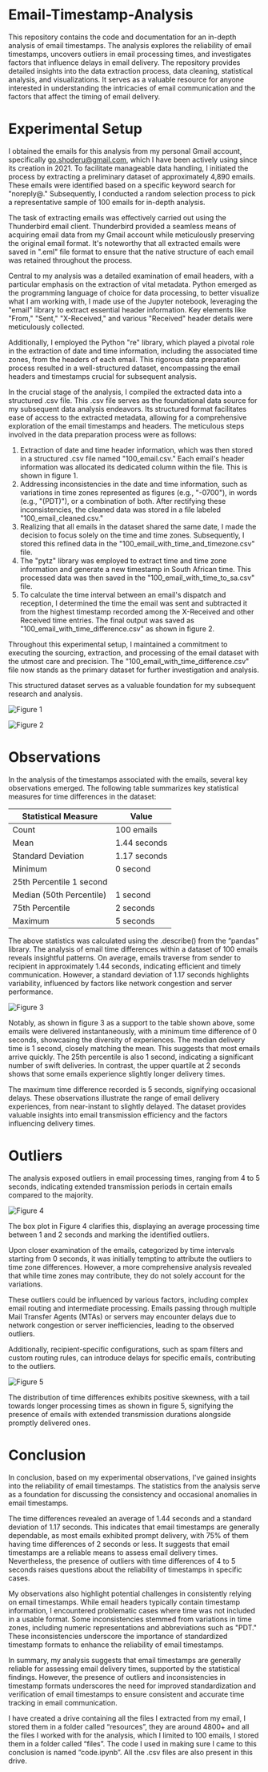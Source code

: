 # Email-Timestamp-Analysis
This repository contains the code and documentation for an in-depth analysis of email timestamps. The analysis explores the reliability of email timestamps, uncovers outliers in email processing times, and investigates factors that influence delays in email delivery. The repository provides detailed insights into the data extraction process, data cleaning, statistical analysis, and visualizations. It serves as a valuable resource for anyone interested in understanding the intricacies of email communication and the factors that affect the timing of email delivery.

# Experimental Setup
I obtained the emails for this analysis from my personal Gmail account, specifically go.shoderu@gmail.com, which I have been actively using since its creation in 2021. To facilitate manageable data handling, I initiated the process by extracting a preliminary dataset of approximately 4,890 emails. These emails were identified based on a specific keyword search for "noreply@." Subsequently, I conducted a random selection process to pick a representative sample of 100 emails for in-depth analysis.

The task of extracting emails was effectively carried out using the Thunderbird email client. Thunderbird provided a seamless means of acquiring email data from my Gmail account while meticulously preserving the original email format. It's noteworthy that all extracted emails were saved in ".eml" file format to ensure that the native structure of each email was retained throughout the process.

Central to my analysis was a detailed examination of email headers, with a particular emphasis on the extraction of vital metadata. Python emerged as the programming language of choice for data processing, to better visualize what I am working with, I made use of the Jupyter notebook, leveraging the "email" library to extract essential header information. Key elements like "From," "Sent," "X-Received," and various "Received" header details were meticulously collected.

Additionally, I employed the Python "re" library, which played a pivotal role in the extraction of date and time information, including the associated time zones, from the headers of each email. This rigorous data preparation process resulted in a well-structured dataset, encompassing the email headers and timestamps crucial for subsequent analysis.

In the crucial stage of the analysis, I compiled the extracted data into a structured .csv file. This .csv file serves as the foundational data source for my subsequent data analysis endeavors. Its structured format facilitates ease of access to the extracted metadata, allowing for a comprehensive exploration of the email timestamps and headers.
The meticulous steps involved in the data preparation process were as follows:
  1.	Extraction of date and time header information, which was then stored in a structured .csv file named "100_email.csv." Each email's header information was allocated its dedicated column within the file. This is shown in figure 1.
  2.	Addressing inconsistencies in the date and time information, such as variations in time zones represented as figures (e.g., "-0700"), in words (e.g., "(PDT)"), or a combination of both. After rectifying these inconsistencies, the cleaned data was stored in a file labeled "100_email_cleaned.csv."
  3.	Realizing that all emails in the dataset shared the same date, I made the decision to focus solely on the time and time zones. Subsequently, I stored this refined data in the "100_email_with_time_and_timezone.csv" file.
  4.	The "pytz" library was employed to extract time and time zone information and generate a new timestamp in South African time. This processed data was then saved in the "100_email_with_time_to_sa.csv" file.
  5.	To calculate the time interval between an email's dispatch and reception, I determined the time the email was sent and subtracted it from the highest timestamp recorded among the X-Received and other Received time entries. The final output was saved as "100_email_with_time_difference.csv" as shown in figure 2.

Throughout this experimental setup, I maintained a commitment to executing the sourcing, extraction, and processing of the email dataset with the utmost care and precision. The "100_email_with_time_difference.csv" file now stands as the primary dataset for further investigation and analysis. 

This structured dataset serves as a valuable foundation for my subsequent research and analysis.

![Figure 1](https://github.com/GO-Shoderu/Email-Timestamp-Analysis/assets/85843032/2a581ed1-3169-47df-8e8c-97bac8ca1404)

![Figure 2](https://github.com/GO-Shoderu/Email-Timestamp-Analysis/assets/85843032/a1e244c3-622c-49ee-8076-5c7388907726)

# Observations
In the analysis of the timestamps associated with the emails, several key observations emerged. The following table summarizes key statistical measures for time differences in the dataset:

| Statistical Measure  | Value |
| ------------- | ------------- |
| Count  | 100 emails  |
| Mean  | 1.44 seconds  |	
| Standard Deviation | 1.17 seconds |
| Minimum	| 0 second |
| 25th Percentile	1 second |
| Median (50th Percentile) |	1 second |
| 75th Percentile |	2 seconds |
| Maximum	| 5 seconds |

The above statistics was calculated using the .describe() from the “pandas” library. The analysis of email time differences within a dataset of 100 emails reveals insightful patterns. On average, emails traverse from sender to recipient in approximately 1.44 seconds, indicating efficient and timely communication. However, a standard deviation of 1.17 seconds highlights variability, influenced by factors like network congestion and server performance.

![Figure 3](https://github.com/GO-Shoderu/Email-Timestamp-Analysis/assets/85843032/9624de95-4695-409c-a358-e5771a71a0ec)

Notably, as shown in figure 3 as a support to the table shown above, some emails were delivered instantaneously, with a minimum time difference of 0 seconds, showcasing the diversity of experiences. The median delivery time is 1 second, closely matching the mean. This suggests that most emails arrive quickly. The 25th percentile is also 1 second, indicating a significant number of swift deliveries. In contrast, the upper quartile at 2 seconds shows that some emails experience slightly longer delivery times.

The maximum time difference recorded is 5 seconds, signifying occasional delays. These observations illustrate the range of email delivery experiences, from near-instant to slightly delayed. The dataset provides valuable insights into email transmission efficiency and the factors influencing delivery times.

# Outliers
The analysis exposed outliers in email processing times, ranging from 4 to 5 seconds, indicating extended transmission periods in certain emails compared to the majority.

![Figure 4](https://github.com/GO-Shoderu/Email-Timestamp-Analysis/assets/85843032/32f6b6da-f58b-4ab8-9b59-a4c197a25799)

The box plot in Figure 4 clarifies this, displaying an average processing time between 1 and 2 seconds and marking the identified outliers.

Upon closer examination of the emails, categorized by time intervals starting from 0 seconds, it was initially tempting to attribute the outliers to time zone differences. However, a more comprehensive analysis revealed that while time zones may contribute, they do not solely account for the variations.

These outliers could be influenced by various factors, including complex email routing and intermediate processing. Emails passing through multiple Mail Transfer Agents (MTAs) or servers may encounter delays due to network congestion or server inefficiencies, leading to the observed outliers.

Additionally, recipient-specific configurations, such as spam filters and custom routing rules, can introduce delays for specific emails, contributing to the outliers.

![Figure 5](https://github.com/GO-Shoderu/Email-Timestamp-Analysis/assets/85843032/64c906a3-2e3b-4058-b2c8-5802e8f683b0)

The distribution of time differences exhibits positive skewness, with a tail towards longer processing times as shown in figure 5, signifying the presence of emails with extended transmission durations alongside promptly delivered ones.

# Conclusion
In conclusion, based on my experimental observations, I've gained insights into the reliability of email timestamps. The statistics from the analysis serve as a foundation for discussing the consistency and occasional anomalies in email timestamps.

The time differences revealed an average of 1.44 seconds and a standard deviation of 1.17 seconds. This indicates that email timestamps are generally dependable, as most emails exhibited prompt delivery, with 75% of them having time differences of 2 seconds or less. It suggests that email timestamps are a reliable means to assess email delivery times. Nevertheless, the presence of outliers with time differences of 4 to 5 seconds raises questions about the reliability of timestamps in specific cases.

My observations also highlight potential challenges in consistently relying on email timestamps. While email headers typically contain timestamp information, I encountered problematic cases where time was not included in a usable format. Some inconsistencies stemmed from variations in time zones, including numeric representations and abbreviations such as "PDT." These inconsistencies underscore the importance of standardized timestamp formats to enhance the reliability of email timestamps.

In summary, my analysis suggests that email timestamps are generally reliable for assessing email delivery times, supported by the statistical findings. However, the presence of outliers and inconsistencies in timestamp formats underscores the need for improved standardization and verification of email timestamps to ensure consistent and accurate time tracking in email communication.

I have created a drive containing all the files I extracted from my email, I stored them in a folder called “resources”, they are around 4800+ and all the files I worked with for the analysis, which I limited to 100 emails, I stored them in a folder called “files”. The code I used in making sure I came to this conclusion is named “code.ipynb”. All the .csv files are also present in this drive. 
